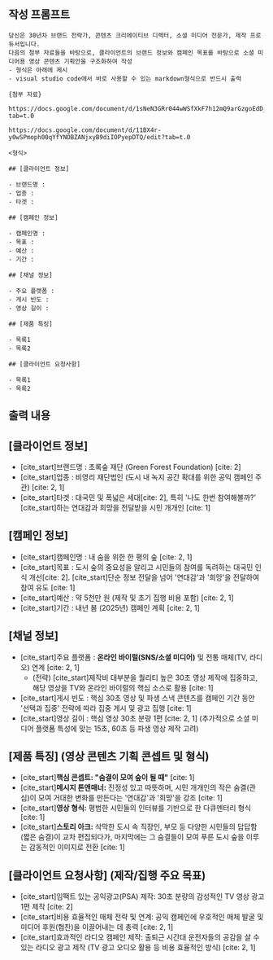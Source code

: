 ## 작성 프롬프트

```
당신은 30년차 브랜드 전략가, 콘텐츠 크리에이티브 디렉터, 소셜 미디어 전문가, 제작 프로듀서입니다.
다음의 첨부 자료들을 바탕으로, 클라이언트의 브랜드 정보와 캠페인 목표를 바탕으로 소셜 미디어용 영상 콘텐츠 기획안을 구조화하여 작성
- 형식은 아래에 제시
- visual studio code에서 바로 사용할 수 있는 markdown형식으로 반드시 출력

{첨부 자료}

https://docs.google.com/document/d/1sNeN3GRr044wWSfXkF7h12mQ9arGzgoEdD_eUM8YLOU/edit?tab=t.0

https://docs.google.com/document/d/11BX4r-y0wSPmoph00qYfYNOBZANjxyB9diIOPyepDTQ/edit?tab=t.0

<형식>

## [클라이언트 정보]

- 브랜드명 : 
- 업종 :
- 타겟 :

## [캠페인 정보]

- 캠페인명 :
- 목표 : 
- 예산 : 
- 기간 : 

## [채널 정보]

- 주요 플랫폼 : 
- 게시 빈도 : 
- 영상 길이 : 

## [제품 특징]

- 목록1
- 목록2

## [클라이언트 요청사항]

- 목록1
- 목록2

```

## 출력 내용

## [클라이언트 정보]

- [cite_start]브랜드명 : 초록숲 재단 (Green Forest Foundation) [cite: 2]
- [cite_start]업종 : 비영리 재단법인 (도시 내 녹지 공간 확대를 위한 공익 캠페인 주관) [cite: 2, 1]
- [cite_start]타겟 : 대국민 및 폭넓은 세대[cite: 2], 특히 '나도 한번 참여해볼까?' [cite_start]하는 연대감과 희망을 전달받을 시민 개개인 [cite: 1]

## [캠페인 정보]

- [cite_start]캠페인명 : 내 숨을 위한 한 평의 숲 [cite: 2, 1]
- [cite_start]목표 : 도시 숲의 중요성을 알리고 시민들의 참여를 독려하는 대국민 인식 개선[cite: 2]. [cite_start]단순 정보 전달을 넘어 '연대감'과 '희망'을 전달하여 참여 유도 [cite: 1]
- [cite_start]예산 : 약 5천만 원 (제작 및 초기 집행 비용 포함) [cite: 2, 1]
- [cite_start]기간 : 내년 봄 (2025년) 캠페인 계획 [cite: 2, 1]

## [채널 정보]

- [cite_start]주요 플랫폼 : **온라인 바이럴(SNS/소셜 미디어)** 및 전통 매체(TV, 라디오) 연계 [cite: 2, 1]
    - (전략) [cite_start]제작비 대부분을 퀄리티 높은 30초 영상 제작에 집중하고, 해당 영상을 TV와 온라인 바이럴의 핵심 소스로 활용 [cite: 1]
- [cite_start]게시 빈도 : 핵심 30초 영상 및 파생 스낵 콘텐츠를 캠페인 기간 동안 '선택과 집중' 전략에 따라 집중 게시 및 광고 집행 [cite: 1]
- [cite_start]영상 길이 : 핵심 영상 30초 분량 1편 [cite: 2, 1] (추가적으로 소셜 미디어 플랫폼 특성에 맞는 15초, 60초 등 파생 영상 제작 고려)

## [제품 특징] (영상 콘텐츠 기획 콘셉트 및 형식)

- [cite_start]**핵심 콘셉트: "숨결이 모여 숲이 될 때"** [cite: 1]
- [cite_start]**메시지 톤앤매너:** 진정성 있고 따뜻하며, 시민 개개인의 작은 숨결(관심)이 모여 거대한 변화를 만든다는 '연대감'과 '희망'을 강조 [cite: 1]
- [cite_start]**영상 형식:** 평범한 시민들의 인터뷰를 기반으로 한 다큐멘터리 형식 [cite: 1]
- [cite_start]**스토리 아크:** 삭막한 도시 속 직장인, 부모 등 다양한 시민들의 답답함(짧은 숨결)이 교차 편집되다가, 마지막에는 그 숨결들이 모여 푸른 도시 숲을 이루는 감동적인 이미지로 전환 [cite: 1]

## [클라이언트 요청사항] (제작/집행 주요 목표)

- [cite_start]임팩트 있는 공익광고(PSA) 제작: 30초 분량의 감성적인 TV 영상 광고 1편 제작 [cite: 2]
- [cite_start]비용 효율적인 매체 전략 및 연계: 공익 캠페인에 우호적인 매체 발굴 및 미디어 후원(협찬)을 이끌어내는 데 총력 [cite: 2, 1]
- [cite_start]효과적인 라디오 캠페인 제작: 출퇴근 시간대 운전자들의 공감을 살 수 있는 라디오 광고 제작 (TV 광고 오디오 활용 등 비용 효율적인 방식) [cite: 2, 1]